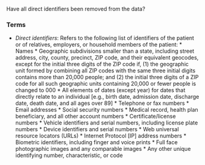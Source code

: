 Have all direct identifiers been removed from the data?

### Terms
* *Direct identifiers*: Refers to the following list of identifiers of the patient or of relatives, employers, or household members of the patient:
  					* Names
  					* Geographic subdivisions smaller than a state, including street address, city, county, precinct, ZIP code, and their equivalent geocodes, except for the initial three digits of the ZIP code if, (1) the geographic unit formed by combining all ZIP codes with the same three initial digits contains more than 20,000 people; and (2) the initial three digits of a ZIP code for all such geographic units containing 20,000 or fewer people is changed to 000
  					* All elements of dates (except year) for dates that directly relate to an individual [e.g., birth date, admission date, discharge date, death date, and all ages over 89]
  					* Telephone or fax numbers
  					* Email addresses
  					* Social security numbers
  					* Medical record, health plan beneficiary, and all other account numbers
  					* Certificate/license numbers
  					* Vehicle identifiers and serial numbers, including license plate numbers
  					* Device identifiers and serial numbers
  					* Web universal resource locators (URLs)
  					* Internet Protocol [IP] address numbers
  					* Biometric identifiers, including finger and voice prints
  					* Full face photographic images and any comparable images
  					* Any other unique identifying number, characteristic, or code
